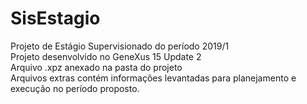 # SisEstagio
Projeto de Estágio Supervisionado do período 2019/1 <br/>
Projeto desenvolvido no GeneXus 15 Update 2<br/>
Arquivo .xpz anexado na pasta do projeto<br/>
Arquivos extras contém informações levantadas para planejamento e execução no período proposto.<br/>


